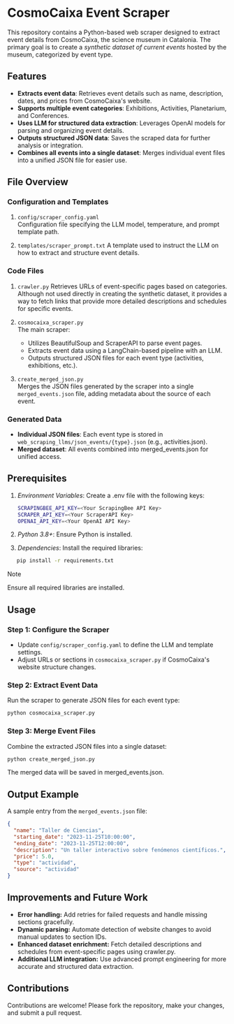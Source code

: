 # CosmoCaixa Event Scraper

This repository contains a Python-based web scraper designed to extract event details from CosmoCaixa, the science museum in Catalonia. The primary goal is to create a *synthetic dataset of current events* hosted by the museum, categorized by event type.

## Features
- **Extracts event data**: Retrieves event details such as name, description, dates, and prices from CosmoCaixa's website.
- **Supports multiple event categories**: Exhibitions, Activities, Planetarium, and Conferences.
- **Uses LLM for structured data extraction**: Leverages OpenAI models for parsing and organizing event details.
- **Outputs structured JSON data**: Saves the scraped data for further analysis or integration.
- **Combines all events into a single dataset**: Merges individual event files into a unified JSON file for easier use.

## File Overview

### Configuration and Templates
1. ```config/scraper_config.yaml```  
   Configuration file specifying the LLM model, temperature, and prompt template path.

2. ```templates/scraper_prompt.txt```
   A template used to instruct the LLM on how to extract and structure event details.

### Code Files

1. ```crawler.py```
   Retrieves URLs of event-specific pages based on categories. Although not used directly in creating the synthetic dataset, it provides a way to fetch links that provide more detailed descriptions and schedules for specific events.  

2. ```cosmocaixa_scraper.py```  
   The main scraper:
   - Utilizes BeautifulSoup and ScraperAPI to parse event pages.
   - Extracts event data using a LangChain-based pipeline with an LLM.
   - Outputs structured JSON files for each event type (activities, exhibitions, etc.).

3. ```create_merged_json.py```  
   Merges the JSON files generated by the scraper into a single ```merged_events.json``` file, adding metadata about the source of each event.

### Generated Data
- **Individual JSON files**: Each event type is stored in ```web_scraping_llms/json_events/{type}.json``` (e.g., activities.json).
- **Merged dataset**: All events combined into merged_events.json for unified access.

## Prerequisites
1. *Environment Variables*: Create a .env file with the following keys:
   ```bash
   SCRAPINGBEE_API_KEY=<Your ScrapingBee API Key>
   SCRAPER_API_KEY=<Your ScraperAPI Key>
   OPENAI_API_KEY=<Your OpenAI API Key>
   ```
2. *Python 3.8+*: Ensure Python is installed.

3. *Dependencies*: Install the required libraries:
```bash
   pip install -r requirements.txt
```
> [!NOTE]
> Ensure all required libraries are installed. 

## Usage

### Step 1: Configure the Scraper
- Update ```config/scraper_config.yaml``` to define the LLM and template settings.
- Adjust URLs or sections in ```cosmocaixa_scraper.py``` if CosmoCaixa's website structure changes.

### Step 2: Extract Event Data
Run the scraper to generate JSON files for each event type:
```bash
python cosmocaixa_scraper.py
```

### Step 3: Merge Event Files
Combine the extracted JSON files into a single dataset:
```bash
python create_merged_json.py
```
The merged data will be saved in merged_events.json.

## Output Example
A sample entry from the ```merged_events.json``` file:
```json
{
  "name": "Taller de Ciencias",
  "starting_date": "2023-11-25T10:00:00",
  "ending_date": "2023-11-25T12:00:00",
  "description": "Un taller interactivo sobre fenómenos científicos.",
  "price": 5.0,
  "type": "actividad",
  "source": "actividad"
}
```

## Improvements and Future Work
- **Error handling:** Add retries for failed requests and handle missing sections gracefully.
- **Dynamic parsing:** Automate detection of website changes to avoid manual updates to section IDs.
- **Enhanced dataset enrichment:** Fetch detailed descriptions and schedules from event-specific pages using crawler.py.
- **Additional LLM integration:** Use advanced prompt engineering for more accurate and structured data extraction.

## Contributions
Contributions are welcome! Please fork the repository, make your changes, and submit a pull request.
